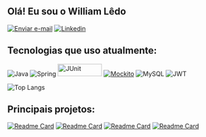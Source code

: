 ## Olá! Eu sou o William Lêdo 

[![Enviar e-mail](https://img.shields.io/badge/Gmail-D14836?style=for-the-badge&logo=gmail&logoColor=white)](mailto:williamledoc@gmail.com)
[![Linkedin](https://img.shields.io/badge/LinkedIn-0077B5?style=for-the-badge&logo=linkedin&logoColor=white)](https://www.linkedin.com/in/william-ledo/)

## Tecnologias que uso atualmente: 

![Java](https://img.shields.io/badge/Java-ED8B00?style=for-the-badge&logo=openjdk&logoColor=white)
![Spring](https://img.shields.io/badge/Spring-6DB33F?style=for-the-badge&logo=spring&logoColor=white)
<img src="https://img.shields.io/badge/JUnit-green?style=for-the-badge&logo=junit5" alt="JUnit" width="100" height="28"/>
[![Mockito](https://img.shields.io/badge/Mockito-blue?style=for-the-badge&logo=mockito&logoColor=white&height=20)](https://site.mockito.org/)
![MySQL](https://img.shields.io/badge/MySQL-00000F?style=for-the-badge&logo=mysql&logoColor=white)
![JWT](https://img.shields.io/badge/json%20web%20tokens-323330?style=for-the-badge&logo=json-web-tokens&logoColor=pink)

![Top Langs](https://github-readme-stats.vercel.app/api/top-langs/?username=williamledo&layout=compact&theme=dark)

## Principais projetos:

[![Readme Card](https://github-readme-stats.vercel.app/api/pin/?username=williamledo&repo=MedAPI&theme=dark)](https://github.com/williamledo/MedAPI)
[![Readme Card](https://github-readme-stats.vercel.app/api/pin/?username=williamledo&repo=EncurtadorDeUrl&theme=dark)](https://github.com/anuraghazra/github-readme-stats)
[![Readme Card](https://github-readme-stats.vercel.app/api/pin/?username=williamledo&repo=ConsultaFrete&theme=dark)](https://github.com/anuraghazra/github-readme-stats)
[![Readme Card](https://github-readme-stats.vercel.app/api/pin/?username=williamledo&repo=ApiMercado&theme=dark)](https://github.com/anuraghazra/github-readme-stats)
